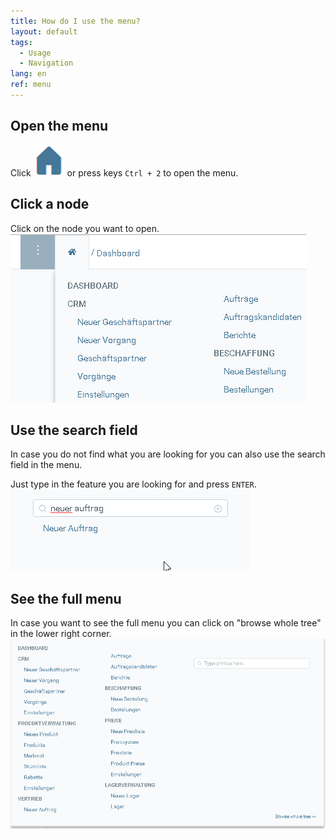 ```yaml
---
title: How do I use the menu?
layout: default
tags:
  - Usage
  - Navigation
lang: en
ref: menu
---
```


## Open the menu
Click ![](assets/Menu_House_WebUI.png) or press keys `Ctrl + 2` to open the menu.

## Click a node
Click on the node you want to open.<br>
![](assets/Workflow_Auftrag_Bis_Rechnung_WebUI-19ab1.png)


## Use the search field

In case you do not find what you are looking for you can also use the search field in the menu.

Just type in the feature you are looking for and press `ENTER`.<br>
![](assets/Workflow_Auftrag_Bis_Rechnung_WebUI-d9abb.png)

## See the full menu

In case you want to see the full menu you can click on "browse whole tree" in the lower right corner.<br>
 ![](assets/Menu_WebUI-b7f58.png)
